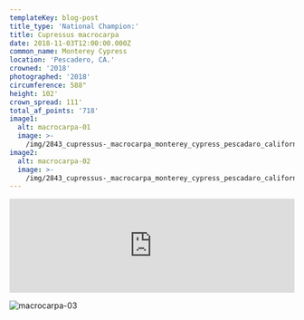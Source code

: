 ```yaml
---
templateKey: blog-post
title_type: 'National Champion:'
title: Cupressus macrocarpa
date: 2018-11-03T12:00:00.000Z
common_name: Monterey Cypress
location: 'Pescadero, CA.'
crowned: '2018'
photographed: '2018'
circumference: 588"
height: 102'
crown_spread: 111'
total_af_points: '718'
image1:
  alt: macrocarpa-01
  image: >-
    /img/2843_cupressus-_macrocarpa_monterey_cypress_pescadaro_california_11-3-2018_american_forests_brian_kelley_base_1scan.jpg
image2:
  alt: macrocarpa-02
  image: >-
    /img/2843_cupressus-_macrocarpa_monterey_cypress_pescadaro_california_11-3-2018_american_forests_brian_kelley.jpg
---
```

<iframe width="100%" height="166" scrolling="no" frameborder="no" allow="autoplay" src="https://w.soundcloud.com/player/?url=https%3A//api.soundcloud.com/tracks/602521482&color=%23ff5500&auto_play=false&hide_related=false&show_comments=true&show_user=true&show_reposts=false&show_teaser=true"></iframe>

![macrocarpa-03](/img/2843_cupressus-_macrocarpa_monterey_cypress_pescadaro_california_11-3-2018_american_forests_brian_kelley_base_1.jpg)
